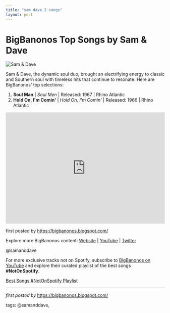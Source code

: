 ```yaml
---
title: "sam dave 2 songs"
layout: post
---
```

<h1>BigBanonos Top Songs by Sam & Dave</h1>
<img alt="Sam & Dave" src="https://i.scdn.co/image/a3cefb27c2aad573e4dae048effaa9cae6af7268" /> <p>Sam & Dave, the dynamic soul duo, brought an electrifying energy to classic and Southern soul with timeless hits that continue to resonate. Here are BigBanonos' top selections:</p> <ol> <li><strong>Soul Man</strong> | <em>Soul Men</em> | Released: 1967 | Rhino Atlantic</li> <li><strong>Hold On, I'm Comin'</strong> | <em>Hold On, I'm Comin'</em> | Released: 1966 | Rhino Atlantic</li>
</ol> <div> <iframe allow="autoplay; clipboard-write; encrypted-media; fullscreen; picture-in-picture" frameborder="0" height="352" loading="lazy" src="https://open.spotify.com/embed/playlist/0fo9at0iqeyh0UoM2VQRLD?utm_source=generator" width="100%"></iframe>
</div> <p>first posted by <a href="https://bigbanonos.blogspot.com/">https://bigbanonos.blogspot.com/</a></p> <div> <p>Explore more BigBanonos content: <a href="https://bigbanonos.blogspot.com/">Website</a> | <a href="https://www.youtube.com/@BigBanonos">YouTube</a> | <a href="https://x.com/bigbanonos">Twitter</a></p>
</div> <!--Tags-->
<p>@samanddave</p>


<!--Subscribe and Playlist Links-->
<div>
    <p>For more exclusive tracks not on Spotify, subscribe to <a href="https://www.youtube.com/@BigBanonos" target="_blank">BigBanonos on YouTube</a> and explore their curated playlist of the best songs <strong>#NotOnSpotify</strong>.</p>
    <p><a href="https://www.youtube.com/playlist?list=PLtuNtuTatqI0kFahUCbtbfenC_ET5O_tr" target="_blank">Best Songs #NotOnSpotify Playlist<br /></a></p></div>

<hr />

<p><em>first posted by</em> <a href="https://bigbanonos.blogspot.com/" rel="noopener" target="_new">https://bigbanonos.blogspot.com/</a></p>

<p>tags: @samanddave,</p>
